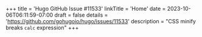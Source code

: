 +++
title = 'Hugo GitHub Issue #11533'
linkTitle = 'Home'
date = 2023-10-06T06:11:59-07:00
draft = false
details = 'https://github.com/gohugoio/hugo/issues/11533'
description = "CSS minify breaks `calc` expression"
+++
